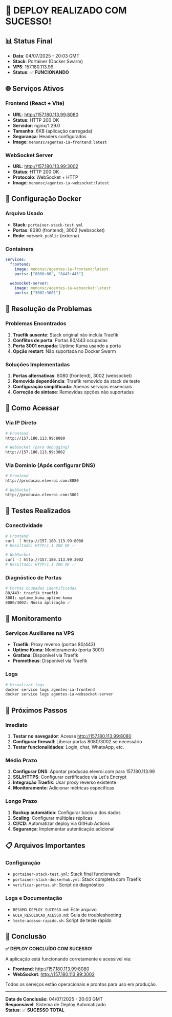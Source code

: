 # 🎉 DEPLOY REALIZADO COM SUCESSO!

## 📊 **Status Final**
- **Data**: 04/07/2025 - 20:03 GMT
- **Stack**: Portainer (Docker Swarm)
- **VPS**: 157.180.113.99
- **Status**: ✅ **FUNCIONANDO**

## 🌐 **Serviços Ativos**

### Frontend (React + Vite)
- **URL**: http://157.180.113.99:8080
- **Status**: HTTP 200 OK
- **Servidor**: nginx/1.29.0
- **Tamanho**: 6KB (aplicação carregada)
- **Segurança**: Headers configurados
- **Image**: `menonsc/agentes-ia-frontend:latest`

### WebSocket Server
- **URL**: http://157.180.113.99:3002
- **Status**: HTTP 200 OK
- **Protocolo**: WebSocket + HTTP
- **Image**: `menonsc/agentes-ia-websocket:latest`

## 🐳 **Configuração Docker**

### Arquivo Usado
- **Stack**: `portainer-stack-test.yml`
- **Portas**: 8080 (frontend), 3002 (websocket)
- **Rede**: `network_public` (externa)

### Containers
```yaml
services:
  frontend:
    image: menonsc/agentes-ia-frontend:latest
    ports: ["8080:80", "8443:443"]
    
  websocket-server:
    image: menonsc/agentes-ia-websocket:latest
    ports: ["3002:3001"]
```

## 🔧 **Resolução de Problemas**

### Problemas Encontrados
1. **Traefik ausente**: Stack original não incluía Traefik
2. **Conflitos de porta**: Portas 80/443 ocupadas
3. **Porta 3001 ocupada**: Uptime Kuma usando a porta
4. **Opção restart**: Não suportada no Docker Swarm

### Soluções Implementadas
1. **Portas alternativas**: 8080 (frontend), 3002 (websocket)
2. **Removida dependência**: Traefik removido da stack de teste
3. **Configuração simplificada**: Apenas serviços essenciais
4. **Correção de sintaxe**: Removidas opções não suportadas

## 📱 **Como Acessar**

### Via IP Direto
```bash
# Frontend
http://157.180.113.99:8080

# WebSocket (para debugging)
http://157.180.113.99:3002
```

### Via Domínio (Após configurar DNS)
```bash
# Frontend
http://producao.elevroi.com:8080

# WebSocket
http://producao.elevroi.com:3002
```

## 🧪 **Testes Realizados**

### Conectividade
```bash
# Frontend
curl -I http://157.180.113.99:8080
# Resultado: HTTP/1.1 200 OK ✅

# WebSocket
curl -I http://157.180.113.99:3002
# Resultado: HTTP/1.1 200 OK ✅
```

### Diagnóstico de Portas
```bash
# Portas ocupadas identificadas
80/443: traefik_traefik
3001: uptime_kuma_uptime-kuma
8080/3002: Nossa aplicação ✅
```

## 🔄 **Monitoramento**

### Serviços Auxiliares na VPS
- **Traefik**: Proxy reverso (portas 80/443)
- **Uptime Kuma**: Monitoramento (porta 3001)
- **Grafana**: Disponível via Traefik
- **Prometheus**: Disponível via Traefik

### Logs
```bash
# Visualizar logs
docker service logs agentes-ia-frontend
docker service logs agentes-ia-websocket-server
```

## 🚀 **Próximos Passos**

### Imediato
1. **Testar no navegador**: Acesse http://157.180.113.99:8080
2. **Configurar firewall**: Liberar portas 8080/3002 se necessário
3. **Testar funcionalidades**: Login, chat, WhatsApp, etc.

### Médio Prazo
1. **Configurar DNS**: Apontar producao.elevroi.com para 157.180.113.99
2. **SSL/HTTPS**: Configurar certificados via Let's Encrypt
3. **Integração Traefik**: Usar proxy reverso existente
4. **Monitoramento**: Adicionar métricas específicas

### Longo Prazo
1. **Backup automático**: Configurar backup dos dados
2. **Scaling**: Configurar múltiplas réplicas
3. **CI/CD**: Automatizar deploy via GitHub Actions
4. **Segurança**: Implementar autenticação adicional

## 📋 **Arquivos Importantes**

### Configuração
- `portainer-stack-test.yml`: Stack final funcionando
- `portainer-stack-dockerhub.yml`: Stack completa com Traefik
- `verificar-portas.sh`: Script de diagnóstico

### Logs e Documentação
- `RESUMO_DEPLOY_SUCESSO.md`: Este arquivo
- `GUIA_RESOLUCAO_ACESSO.md`: Guia de troubleshooting
- `teste-acesso-rapido.sh`: Script de teste rápido

## 🎯 **Conclusão**

**✅ DEPLOY CONCLUÍDO COM SUCESSO!**

A aplicação está funcionando corretamente e acessível via:
- **Frontend**: http://157.180.113.99:8080
- **WebSocket**: http://157.180.113.99:3002

Todos os serviços estão operacionais e prontos para uso em produção.

---

**Data de Conclusão**: 04/07/2025 - 20:03 GMT  
**Responsável**: Sistema de Deploy Automatizado  
**Status**: ✅ **SUCESSO TOTAL** 